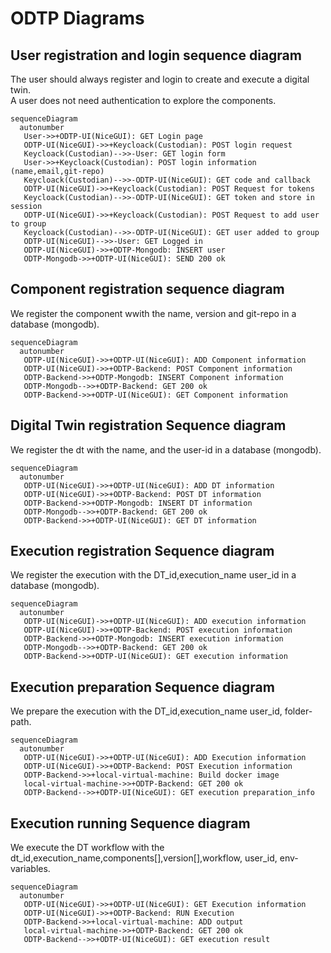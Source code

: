 # ODTP Diagrams


## **User registration and login sequence diagram**
The user should always register and login to create and execute a digital twin.<br />
A user does not need authentication to explore the components.


``` mermaid
sequenceDiagram
  autonumber
   User->>+ODTP-UI(NiceGUI): GET Login page
   ODTP-UI(NiceGUI)->>+Keycloack(Custodian): POST login request
   Keycloack(Custodian)-->>-User: GET login form
   User->>+Keycloack(Custodian): POST login information (name,email,git-repo)
   Keycloack(Custodian)-->>-ODTP-UI(NiceGUI): GET code and callback
   ODTP-UI(NiceGUI)->>+Keycloack(Custodian): POST Request for tokens
   Keycloack(Custodian)-->>-ODTP-UI(NiceGUI): GET token and store in session
   ODTP-UI(NiceGUI)->>+Keycloack(Custodian): POST Request to add user to group
   Keycloack(Custodian)-->>-ODTP-UI(NiceGUI): GET user added to group
   ODTP-UI(NiceGUI)-->>-User: GET Logged in
   ODTP-UI(NiceGUI)->>+ODTP-Mongodb: INSERT user
   ODTP-Mongodb->>+ODTP-UI(NiceGUI): SEND 200 ok

```


## **Component registration sequence diagram**
We register the component wwith the name, version and git-repo in a database (mongodb).

``` mermaid
sequenceDiagram
  autonumber
   ODTP-UI(NiceGUI)->>+ODTP-UI(NiceGUI): ADD Component information
   ODTP-UI(NiceGUI)->>+ODTP-Backend: POST Component information
   ODTP-Backend->>+ODTP-Mongodb: INSERT Component information
   ODTP-Mongodb-->>+ODTP-Backend: GET 200 ok
   ODTP-Backend->>+ODTP-UI(NiceGUI): GET Component information
```


## **Digital Twin registration Sequence diagram**
We register the dt with the name, and the user-id in a database (mongodb).

``` mermaid
sequenceDiagram
  autonumber
   ODTP-UI(NiceGUI)->>+ODTP-UI(NiceGUI): ADD DT information
   ODTP-UI(NiceGUI)->>+ODTP-Backend: POST DT information
   ODTP-Backend->>+ODTP-Mongodb: INSERT DT information
   ODTP-Mongodb-->>+ODTP-Backend: GET 200 ok
   ODTP-Backend->>+ODTP-UI(NiceGUI): GET DT information
```

## **Execution registration Sequence diagram**
We register the execution with the DT_id,execution_name user_id in a database (mongodb).

``` mermaid
sequenceDiagram
  autonumber
   ODTP-UI(NiceGUI)->>+ODTP-UI(NiceGUI): ADD execution information
   ODTP-UI(NiceGUI)->>+ODTP-Backend: POST execution information
   ODTP-Backend->>+ODTP-Mongodb: INSERT execution information
   ODTP-Mongodb-->>+ODTP-Backend: GET 200 ok
   ODTP-Backend->>+ODTP-UI(NiceGUI): GET execution information
```
## **Execution preparation Sequence diagram**
We prepare the execution with the DT_id,execution_name user_id, folder-path.

``` mermaid
sequenceDiagram
  autonumber
   ODTP-UI(NiceGUI)->>+ODTP-UI(NiceGUI): ADD Execution information
   ODTP-UI(NiceGUI)->>+ODTP-Backend: POST Execution information
   ODTP-Backend->>+local-virtual-machine: Build docker image
   local-virtual-machine->>+ODTP-Backend: GET 200 ok
   ODTP-Backend-->>+ODTP-UI(NiceGUI): GET execution preparation_info

```


## **Execution running Sequence diagram**
We execute the DT workflow with the dt_id,execution_name,components[],version[],workflow, user_id, env-variables.

``` mermaid
sequenceDiagram
  autonumber
   ODTP-UI(NiceGUI)->>+ODTP-UI(NiceGUI): GET Execution information
   ODTP-UI(NiceGUI)->>+ODTP-Backend: RUN Execution
   ODTP-Backend->>+local-virtual-machine: ADD output
   local-virtual-machine->>+ODTP-Backend: GET 200 ok
   ODTP-Backend-->>+ODTP-UI(NiceGUI): GET execution result
```